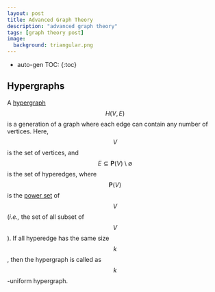 ```yaml
---
layout: post
title: Advanced Graph Theory
description: "advanced graph theory"
tags: [graph theory post]
image:
  background: triangular.png
---
```


* auto-gen TOC:
{:toc}

## Hypergraphs

A [hypergraph](https://en.wikipedia.org/wiki/Hypergraph) $$H(V,E)$$ is a generation of a graph where each edge can contain any number of vertices. Here, $$V$$ is the set of vertices, and $$E \subseteq \mathbf{P}(V) \setminus \emptyset $$ is the set of hyperedges, where  $$\mathbf{P}(V)$$ is the [power set](https://en.wikipedia.org/wiki/Power_set) of $$V$$ (_i.e.,_ the set of all subset of $$V$$). If all hyperedge has the same size $$k$$, then the hypergraph is called as $$k$$-uniform hypergraph.